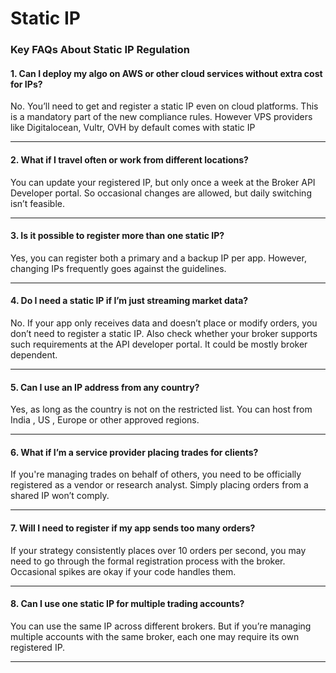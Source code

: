 # Static IP

### Key FAQs About Static IP Regulation

#### 1. **Can I deploy my algo on AWS or other cloud services without extra cost for IPs?**

No. You’ll need to get and register a static IP even on cloud platforms. This is a mandatory part of the new compliance rules. However VPS providers like Digitalocean, Vultr, OVH by default comes with static IP

***

#### 2. **What if I travel often or work from different locations?**

You can update your registered IP, but only once a week at the Broker API Developer portal. So occasional changes are allowed, but daily switching isn’t feasible.

***

#### 3. **Is it possible to register more than one static IP?**

Yes, you can register both a primary and a backup IP per app. However, changing IPs frequently goes against the guidelines.

***

#### 4. **Do I need a static IP if I’m just streaming market data?**

No. If your app only receives data and doesn’t place or modify orders, you don’t need to register a static IP. Also check whether your broker supports such requirements at the API developer portal. It could be mostly broker dependent.

***

#### 5. **Can I use an IP address from any country?**

Yes, as long as the country is not on the restricted list. You can host from India , US , Europe or other approved regions.

***

#### 6. **What if I’m a service provider placing trades for clients?**

If you're managing trades on behalf of others, you need to be officially registered as a vendor or research analyst. Simply placing orders from a shared IP won’t comply.

***

#### 7. **Will I need to register if my app sends too many orders?**

If your strategy consistently places over 10 orders per second, you may need to go through the formal registration process with the broker. Occasional spikes are okay if your code handles them.

***

#### 8. **Can I use one static IP for multiple trading accounts?**

You can use the same IP across different brokers. But if you’re managing multiple accounts with the same broker, each one may require its own registered IP.

***


